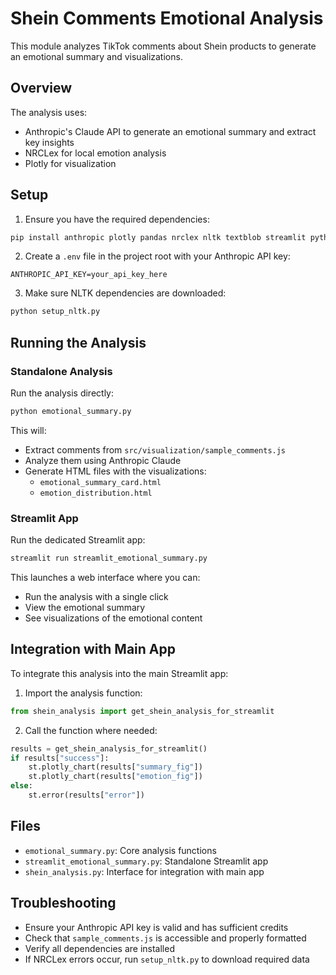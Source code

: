 # Shein Comments Emotional Analysis

This module analyzes TikTok comments about Shein products to generate an emotional summary and visualizations.

## Overview

The analysis uses:
- Anthropic's Claude API to generate an emotional summary and extract key insights
- NRCLex for local emotion analysis
- Plotly for visualization

## Setup

1. Ensure you have the required dependencies:
```bash
pip install anthropic plotly pandas nrclex nltk textblob streamlit python-dotenv
```

2. Create a `.env` file in the project root with your Anthropic API key:
```
ANTHROPIC_API_KEY=your_api_key_here
```

3. Make sure NLTK dependencies are downloaded:
```bash
python setup_nltk.py
```

## Running the Analysis

### Standalone Analysis

Run the analysis directly:

```bash
python emotional_summary.py
```

This will:
- Extract comments from `src/visualization/sample_comments.js`
- Analyze them using Anthropic Claude
- Generate HTML files with the visualizations:
  - `emotional_summary_card.html`
  - `emotion_distribution.html`

### Streamlit App

Run the dedicated Streamlit app:

```bash
streamlit run streamlit_emotional_summary.py
```

This launches a web interface where you can:
- Run the analysis with a single click
- View the emotional summary
- See visualizations of the emotional content

## Integration with Main App

To integrate this analysis into the main Streamlit app:

1. Import the analysis function:
```python
from shein_analysis import get_shein_analysis_for_streamlit
```

2. Call the function where needed:
```python
results = get_shein_analysis_for_streamlit()
if results["success"]:
    st.plotly_chart(results["summary_fig"])
    st.plotly_chart(results["emotion_fig"])
else:
    st.error(results["error"])
```

## Files

- `emotional_summary.py`: Core analysis functions
- `streamlit_emotional_summary.py`: Standalone Streamlit app
- `shein_analysis.py`: Interface for integration with main app

## Troubleshooting

- Ensure your Anthropic API key is valid and has sufficient credits
- Check that `sample_comments.js` is accessible and properly formatted
- Verify all dependencies are installed
- If NRCLex errors occur, run `setup_nltk.py` to download required data
